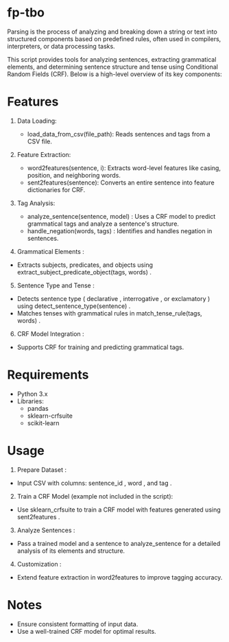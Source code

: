 # fp-tbo
  Parsing   is the process of analyzing and breaking down a string or text into structured components based on predefined rules, often used in compilers, interpreters, or data processing tasks.

This script provides tools for analyzing sentences, extracting grammatical elements, and determining sentence structure and tense using Conditional Random Fields (CRF). Below is a high-level overview of its key components:

# Features

1. Data Loading:
   - load_data_from_csv(file_path): Reads sentences and tags from a CSV file.

2. Feature Extraction:
   - word2features(sentence, i): Extracts word-level features like casing, position, and neighboring words.
   - sent2features(sentence): Converts an entire sentence into feature dictionaries for CRF.

3. Tag Analysis:
   -  analyze_sentence(sentence, model) : Uses a CRF model to predict grammatical tags and analyze a sentence's structure.
   -  handle_negation(words, tags) : Identifies and handles negation in sentences.

4.   Grammatical Elements  :
   - Extracts subjects, predicates, and objects using  extract_subject_predicate_object(tags, words) .

5.   Sentence Type and Tense  :
   - Detects sentence type ( declarative ,  interrogative , or  exclamatory ) using  detect_sentence_type(sentence) .
   - Matches tenses with grammatical rules in  match_tense_rule(tags, words) .

6.   CRF Model Integration  :
   - Supports CRF for training and predicting grammatical tags.

# Requirements

- Python 3.x
- Libraries:
  -  pandas 
  -  sklearn-crfsuite 
  -  scikit-learn 

# Usage

1.   Prepare Dataset  :
   - Input CSV with columns:  sentence_id ,  word , and  tag .

2.   Train a CRF Model   (example not included in the script):
   - Use  sklearn_crfsuite  to train a CRF model with features generated using  sent2features .

3.   Analyze Sentences  :
   - Pass a trained model and a sentence to  analyze_sentence  for a detailed analysis of its elements and structure.

4.   Customization  :
   - Extend feature extraction in  word2features  to improve tagging accuracy.

# Notes

- Ensure consistent formatting of input data.
- Use a well-trained CRF model for optimal results.
